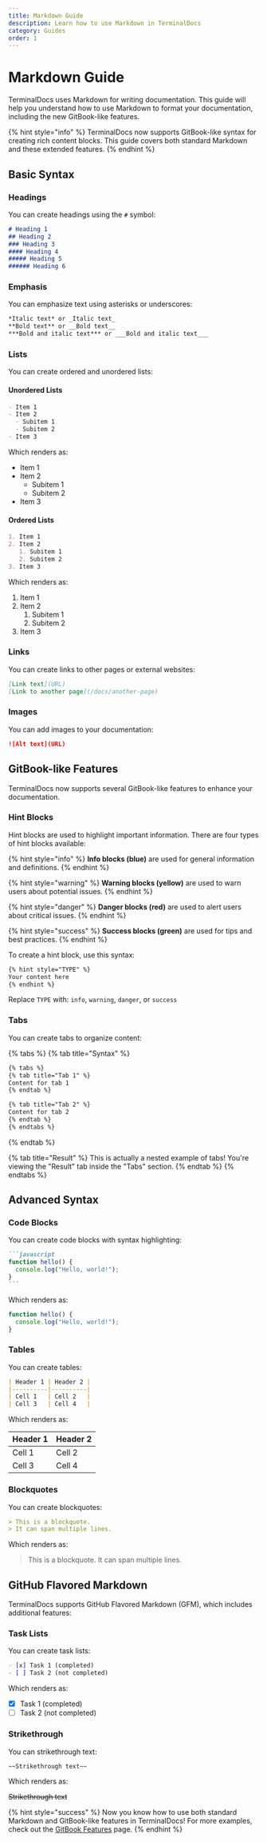 ```yaml
---
title: Markdown Guide
description: Learn how to use Markdown in TerminalDocs
category: Guides
order: 1
---
```


# Markdown Guide

TerminalDocs uses Markdown for writing documentation. This guide will help you understand how to use Markdown to format your documentation, including the new GitBook-like features.

{% hint style="info" %}
TerminalDocs now supports GitBook-like syntax for creating rich content blocks. This guide covers both standard Markdown and these extended features.
{% endhint %}

## Basic Syntax

### Headings

You can create headings using the `#` symbol:

```markdown
# Heading 1
## Heading 2
### Heading 3
#### Heading 4
##### Heading 5
###### Heading 6
```

### Emphasis

You can emphasize text using asterisks or underscores:

```markdown
*Italic text* or _Italic text_
**Bold text** or __Bold text__
***Bold and italic text*** or ___Bold and italic text___
```

### Lists

You can create ordered and unordered lists:

#### Unordered Lists

```markdown
- Item 1
- Item 2
  - Subitem 1
  - Subitem 2
- Item 3
```

Which renders as:

- Item 1
- Item 2
  - Subitem 1
  - Subitem 2
- Item 3

#### Ordered Lists

```markdown
1. Item 1
2. Item 2
   1. Subitem 1
   2. Subitem 2
3. Item 3
```

Which renders as:

1. Item 1
2. Item 2
   1. Subitem 1
   2. Subitem 2
3. Item 3

### Links

You can create links to other pages or external websites:

```markdown
[Link text](URL)
[Link to another page](/docs/another-page)
```

### Images

You can add images to your documentation:

```markdown
![Alt text](URL)
```

## GitBook-like Features

TerminalDocs now supports several GitBook-like features to enhance your documentation.

### Hint Blocks

Hint blocks are used to highlight important information. There are four types of hint blocks available:

{% hint style="info" %}
**Info blocks (blue)** are used for general information and definitions.
{% endhint %}

{% hint style="warning" %}
**Warning blocks (yellow)** are used to warn users about potential issues.
{% endhint %}

{% hint style="danger" %}
**Danger blocks (red)** are used to alert users about critical issues.
{% endhint %}

{% hint style="success" %}
**Success blocks (green)** are used for tips and best practices.
{% endhint %}

To create a hint block, use this syntax:

```markdown
{% hint style="TYPE" %}
Your content here
{% endhint %}
```

Replace `TYPE` with: `info`, `warning`, `danger`, or `success`

### Tabs

You can create tabs to organize content:

{% tabs %}
{% tab title="Syntax" %}
```markdown
{% tabs %}
{% tab title="Tab 1" %}
Content for tab 1
{% endtab %}

{% tab title="Tab 2" %}
Content for tab 2
{% endtab %}
{% endtabs %}
```
{% endtab %}

{% tab title="Result" %}
This is actually a nested example of tabs! You're viewing the "Result" tab inside the "Tabs" section.
{% endtab %}
{% endtabs %}

## Advanced Syntax

### Code Blocks

You can create code blocks with syntax highlighting:

````markdown
```javascript
function hello() {
  console.log("Hello, world!");
}
```
````

Which renders as:

```javascript
function hello() {
  console.log("Hello, world!");
}
```

### Tables

You can create tables:

```markdown
| Header 1 | Header 2 |
|----------|----------|
| Cell 1   | Cell 2   |
| Cell 3   | Cell 4   |
```

Which renders as:

| Header 1 | Header 2 |
|----------|----------|
| Cell 1   | Cell 2   |
| Cell 3   | Cell 4   |

### Blockquotes

You can create blockquotes:

```markdown
> This is a blockquote.
> It can span multiple lines.
```

Which renders as:

> This is a blockquote.
> It can span multiple lines.

## GitHub Flavored Markdown

TerminalDocs supports GitHub Flavored Markdown (GFM), which includes additional features:

### Task Lists

You can create task lists:

```markdown
- [x] Task 1 (completed)
- [ ] Task 2 (not completed)
```

Which renders as:

- [x] Task 1 (completed)
- [ ] Task 2 (not completed)

### Strikethrough

You can strikethrough text:

```markdown
~~Strikethrough text~~
```

Which renders as:

~~Strikethrough text~~

{% hint style="success" %}
Now you know how to use both standard Markdown and GitBook-like features in TerminalDocs! For more examples, check out the [GitBook Features](/docs/gitbook-features) page. 
{% endhint %}